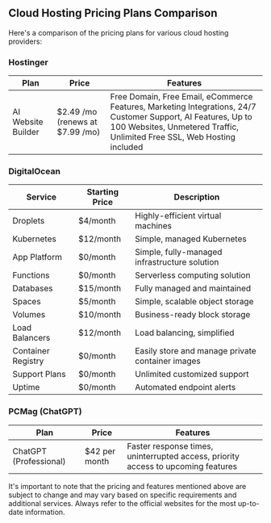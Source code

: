 ## Cloud Hosting Pricing Plans Comparison

Here's a comparison of the pricing plans for various cloud hosting providers:

### Hostinger

| Plan             | Price       | Features                                                                                   |
|------------------|-------------|--------------------------------------------------------------------------------------------|
| AI Website Builder | $2.49 /mo (renews at $7.99 /mo) | Free Domain, Free Email, eCommerce Features, Marketing Integrations, 24/7 Customer Support, AI Features, Up to 100 Websites, Unmetered Traffic, Unlimited Free SSL, Web Hosting included |

### DigitalOcean

| Service          | Starting Price | Description                                      |
|------------------|----------------|--------------------------------------------------|
| Droplets         | $4/month       | Highly-efficient virtual machines                 |
| Kubernetes       | $12/month      | Simple, managed Kubernetes                        |
| App Platform     | $0/month       | Simple, fully-managed infrastructure solution     |
| Functions        | $0/month       | Serverless computing solution                     |
| Databases        | $15/month      | Fully managed and maintained                       |
| Spaces           | $5/month       | Simple, scalable object storage                    |
| Volumes          | $10/month      | Business-ready block storage                       |
| Load Balancers   | $12/month      | Load balancing, simplified                         |
| Container Registry | $0/month     | Easily store and manage private container images  |
| Support Plans    | $0/month       | Unlimited customized support                       |
| Uptime           | $0/month       | Automated endpoint alerts                          |

### PCMag (ChatGPT)

| Plan             | Price         | Features                                           |
|------------------|---------------|----------------------------------------------------|
| ChatGPT (Professional) | $42 per month | Faster response times, uninterrupted access, priority access to upcoming features |

It's important to note that the pricing and features mentioned above are subject to change and may vary based on specific requirements and additional services. Always refer to the official websites for the most up-to-date information.